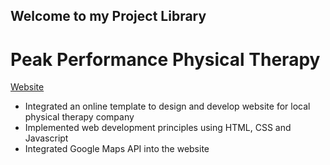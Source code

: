 ## Welcome to my Project Library

# Peak Performance Physical Therapy
[Website](peakperformance.rehab)
- Integrated an online template to design and develop website for local physical therapy company
- Implemented web development principles using HTML, CSS and Javascript
- Integrated Google Maps API into the website

